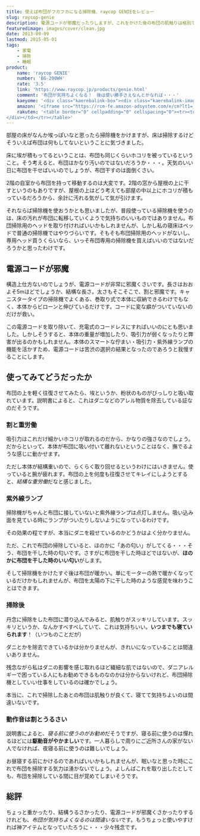 ```yaml
---
title: 使えば布団がフカフカになる掃除機、raycop GENIEをレビュー
slug: raycop-genie
description: 電源コードが邪魔だったりしますが、これをかけた後の布団の肌触りは格別です。布団全体をしっかり掃除するのはかなりの重労働となりますが、これで掃除すればほんのりと暖かくなり、布団を日光の下に干したような匂いも感じられて気持ちいいです。
featuredimage: images/cover/clean.jpg
date: 2013-09-09
lastmod: 2015-05-01
tags: 
    - 家電
    - 掃除
    - 睡眠
product:
    name: 'raycop GENIE'
    number: 'BG-200WH'
    rate: '3.5'
    link: 'https://www.raycop.jp/products/genie.html'
    comment: '布団が気持ちよくなる！　後は使い勝手さえなんとかなれば・・・'
    kaeyome: '<div class="kaerebalink-box"><div class="kaerebalink-image"><a href="https://www.amazon.co.jp/exec/obidos/ASIN/B0078X3I60/illusionspace-22/ref=nosim/" rel="nofollow" target="_blank"><img src="https://ecx.images-amazon.com/images/I/31Ruy2uu1pL._SL160_.jpg" style="border: none;" /></a></div><div class="kaerebalink-info"><div class="kaerebalink-name"><a href="https://www.amazon.co.jp/exec/obidos/ASIN/B0078X3I60/illusionspace-22/ref=nosim/" rel="nofollow" target="_blank">レイコップ ふとん専用ダニクリーナー (ホワイト)【掃除機】raycop GENIE ジニー BG-200WH</a><div class="kaerebalink-powered-date">posted with <a href="https://kaereba.com" rel="nofollow" target="_blank">カエレバ</a></div></div><div class="kaerebalink-detail"> レイコップ     </div><div class="kaerebalink-link1"><div class="shoplinkamazon"><a href="https://www.amazon.co.jp/gp/search?keywords=BG-200WH&__mk_ja_JP=%83J%83%5E%83J%83i&tag=illusionspace-22" rel="nofollow" target="_blank" title="アマゾン" >Amazonで購入</a></div><div class="shoplinkrakuten"><a href="https://hb.afl.rakuten.co.jp/hgc/0e95387f.f2aef20d.0e953880.25e412bd/?pc=http%3A%2F%2Fsearch.rakuten.co.jp%2Fsearch%2Fmall%2FBG-200WH%2F-%2Ff.1-p.1-s.1-sf.0-st.A-v.2%3Fx%3D0%26scid%3Daf_ich_link_urltxt%26m%3Dhttp%3A%2F%2Fm.rakuten.co.jp%2F" rel="nofollow" target="_blank" title="楽天市場" >楽天市場で購入</a></div></div></div><div class="booklink-footer" style="clear: left"></div></div>'
    amazon: '<iframe src="https://rcm-fe.amazon-adsystem.com/e/cm?lt1=_blank&bc1=000000&IS2=1&bg1=FFFFFF&fc1=000000&lc1=0000FF&t=illusionspace-22&o=9&p=8&l=as4&m=amazon&f=ifr&ref=ss_til&asins=B0078X3I60" style="width:120px;height:240px;" scrolling="no" marginwidth="0" marginheight="0" frameborder="0"></iframe>'
    rakuten: '<table border="0" cellpadding="0" cellspacing="0"><tr><td valign="top"><div style="border:1px solid;margin:0px;padding:6px 0px;width:120px;text-align:center;float:left"><a href="https://hb.afl.rakuten.co.jp/hgc/11b5af55.fa74cd6b.11b5af56.39a5e334/?pc=http%3a%2f%2fitem.rakuten.co.jp%2fjism%2f8809248466478-21-21113-n%2f%3fscid%3daf_link_tbl&m=http%3a%2f%2fm.rakuten.co.jp%2fjism%2fi%2f10875327%2f" target="_blank"><img src="https://hbb.afl.rakuten.co.jp/hgb/?pc=http%3a%2f%2fthumbnail.image.rakuten.co.jp%2f%400_mall%2fjism%2fcabinet%2f0250%2f8809248466478.jpg%3f_ex%3d80x80&m=http%3a%2f%2fthumbnail.image.rakuten.co.jp%2f%400_mall%2fjism%2fcabinet%2f0250%2f8809248466478.jpg%3f_ex%3d64x64" alt="【9/9am9:59迄ポイント2倍】【Joshinはネット通販部門1位(アフ..." border="0" style="margin:0px;padding:0px"></a><p style="font-size:12px;line-height:1.4em;text-align:left;margin:0px;padding:2px 6px"><a href="https://hb.afl.rakuten.co.jp/hgc/11b5af55.fa74cd6b.11b5af56.39a5e334/?pc=http%3a%2f%2fitem.rakuten.co.jp%2fjism%2f8809248466478-21-21113-n%2f%3fscid%3daf_link_tbl&m=http%3a%2f%2fm.rakuten.co.jp%2fjism%2fi%2f10875327%2f" target="_blank">【9/9am9:59迄ポイント2倍】【Joshinはネット通販部門1位(アフ...</a>
</div></td></tr></table>'
---
```


部屋の床がなんか埃っぽいなと思ったら掃除機をかけますが、床は掃除するけどそういえば布団は何もしてないということに気づきました。

床に埃が積もってるということは、布団も同じくらいホコリを被っているということ。そう考えると、布団はかなり汚いのではないだろうか・・・。天気のいい日に布団を干せばいいのでしょうが、布団干すのは面倒くさい。

2階の自室から布団を持って移動するのは大変です。2階の窓から屋根の上に干すというのもありですが、屋根の上はどう考えても部屋の中以上にホコリが積もっているだろうから、余計に汚れる気がして気が引けます。

それならば掃除機を使おうかとも思いましたが、普段使っている掃除機を使うのは、床の汚れが布団に転移していくようで気持ちのいいものではありません。布団掃除用のヘッドを取り付ければいいかもしれませんが、しかし私の寝床はベッドで普通の掃除機ではやりづらいです。そもそも布団掃除用のヘッドがないし、専用ヘッド買うくらいなら、いっそ布団専用の掃除機を買えばいいのではないだろうかと思ったわけです。

## 電源コードが邪魔

構造上仕方ないのでしょうが、電源コードが非常に邪魔くさいです。長さはおおよそ5mほどでしょうか、結構な長さ。太さもそこそこで、割と邪魔です。キャニスタータイプの掃除機でよくある、巻取り式で本体に収納できるわけでもなく、本体からビローンと伸びているだけです。コードに変な癖がついていないのだけが救い。

この電源コードを取り除いて、充電式のコードレスにすればいいのにとも思いました。しかしそうすると、本体の重量が増加したり、吸引力が弱くなったりと弊害が出るのかもしれません。本体のスマートな佇まい・吸引力・紫外線ランプの機能を活かすため、電源コードは苦渋の選択の結果となったのであろうと我慢することにします。

## 使ってみてどうだったか

布団の上を軽く往復させてみたら、埃というか、粉状のものがびっしりと吸い取れています。説明書によると、これはダニなどのアレル物質を除去している証なのだそうです。

### 割と重労働

吸引力はこれだけ細かいホコリが取れるのだから、かなりの強さなのでしょう。だからといって、本体が布団に吸い付いて離れないということはなく、撫でるような感じに動かせます。

ただし本体が結構重いので、らくらく取り回せるというわけにはいきません。使っていると腕が疲れます。布団の上を何度も往復させてキレイにしようとすると、<em>結構な重労働</em>だなと感じました。

### 紫外線ランプ

掃除機がちゃんと布団に接していないと紫外線ランプは点灯しません。吸い込み面を見ている時にランプがついたりしないようになっているわけです。

その効果の程ですが、本当にダニを殺せているのかどうかはよく分かりません。

ただ、これで布団の掃除していると、ほのかに「あの匂い」がしてくる・・・そう、布団を干した時の匂いです。さすがに布団を干した時ほどではないが、<strong>ほのかに布団を干した時のいい匂い</strong>がします。

そして掃除機をかけたすぐ後は布団が暖かい。単にモーターの熱で暖かくなっているだけかもしれませんが、布団を太陽の下に干した時のような感覚を味わうことはできます。

### 掃除後

丹念に掃除をした布団に潜り込んでみると、肌触りがスッキリしています。スッキリというか、なんかすべすべしていて、これは気持ちいい。<strong>いつまでも寝ていられます</strong>！（いつものことだが）

ダニとかを除去できているかは分かりませんが、きれいになっていることは間違いありません。

残念ながら私はダニの影響を感じ取れるほど繊細な肌ではないので、ダニアレルギーで困っている人にもお勧めできるものなのかは分からないけれど、布団掃除機としていい仕事をしているのは確かでしょう。

本当に、これで掃除したあとの布団は肌触りが良くて、寝てて気持ちよいのは間違いないです。

### 動作音は割とうるさい

説明書によると、<em>寝る前に使うのがお勧め</em>だそうですが、寝る前に使うのは憚れるほどには<strong>駆動音がやかましい</strong>です。一人暮らしで周りにご近所さんの家がない人でなければ、夜寝る前に使うのは難しいでしょう。

お昼寝する前にかけるのであればいいかもしれませんが、眠いなと思った時にこれで布団を掃除する気力は湧かないでしょう。よしんばこれを取り出したとしても、布団を掃除している間に目が覚めてしまいそうです。

## 総評

ちょっと重かったり、結構うるさかったり、電源コードが邪魔くさかったりするけれども、<em>布団が気持ちよくなるのは間違いない</em>です。もうちょっと使いやすければ神アイテムとなっていたろうに・・・少々残念です。
